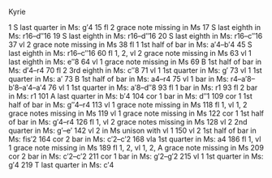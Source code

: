 Kyrie

1 S last quarter in Ms: g′4
15  fl 2  grace note missing in Ms
17  S last eighth in Ms: r16–d″16
19  S last eighth in Ms: r16–d″16
20  S last eighth in Ms: r16–c″16
37  vl 2  grace note missing in Ms
38  fl 1  1st half of bar in Ms: a′4–b′4
45  S last eighth in Ms: r16–c″16
60  fl 1, 2, vl 2  grace note missing in Ms
63  vl 1  last eighth in Ms: e″8
64  vl 1  grace note missing in Ms
69  B 1st half of bar in Ms: d′4–r4
70  fl 2  3rd eighth in Ms: c″8
71  vl 1  1st quarter in Ms: g′
73  vl 1  1st quarter in Ms: a′
73  B 1st half of bar in Ms: a4–r4
75  vl 1  bar in Ms: r4–a′8–b′8–a′4–a′4
76  vl 1  1st quarter in Ms: a′8–d″8
93  fl 1  bar in Ms: r1
93  fl 2  bar in Ms: r1
101 A last quarter in Ms: b′4
104 cor 1 bar in Ms: d″1
109 cor 1 1st half of bar in Ms: g″4–r4
113 vl 1  grace note missing in Ms
118 fl 1, vl 1, 2  grace notes missing in Ms
119 vl 1  grace note missing in Ms
122 cor 1   1st half of bar in Ms: g′4–r4
126 fl 1, vl 2  grace notes missing in Ms
128 vl 2  2nd quarter in Ms: g′–e′
142 vl 2  in Ms unison with vl 1
150 vl 2  1st half of bar in Ms: fis′2
164 cor 2 bar in Ms: c′2–c′2
168 vla 1st quarter in Ms: a4
186 fl 1, vl 1  grace note missing in Ms
189 fl 1, 2, vl 1, 2, A  grace note missing in Ms
209 cor 2 bar in Ms: c′2–c′2
211 cor 1 bar in Ms: g′2–g′2
215 vl 1  1st quarter in Ms: g′4
219 T last quarter in Ms: c′4
